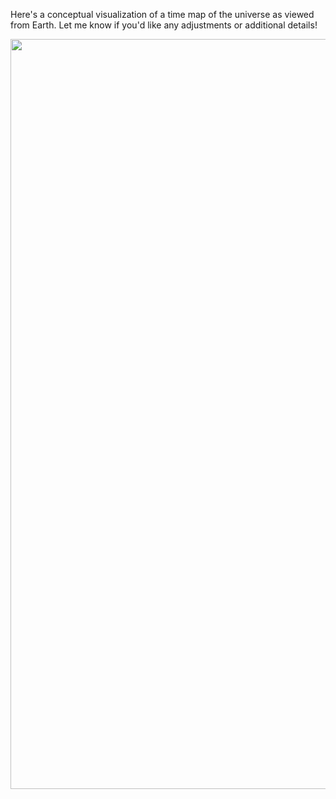 Here's a conceptual visualization of a time map of the universe as viewed from Earth. Let me know if you'd like any adjustments or additional details!

<div align="center">
  <img src="https://cpsource.github.io/UFT/time-map.jpg" width="1200" alt="A Time Map Image">
</div>

